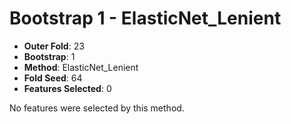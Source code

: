 # Bootstrap 1 - ElasticNet_Lenient

- **Outer Fold**: 23
- **Bootstrap**: 1
- **Method**: ElasticNet_Lenient
- **Fold Seed**: 64
- **Features Selected**: 0

No features were selected by this method.
